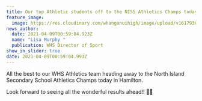 ```yaml
---
title: Our top Athletic students off to the NISS Athletics Champs today in Hamilton
feature_image:
  image: https://res.cloudinary.com/whanganuihigh/image/upload/v1617930070/News/before_they_left_9.4.21.jpg
news_author:
  date: 2021-04-09T00:59:04.923Z
  name: "Lisa Murphy "
  publication: WHS Director of Sport
show_in_slider: true
date: 2021-04-09T00:59:04.993Z
---
```

All the best to our WHS Athletics team heading away to the North Island Secondary School Athletics Champs today in Hamilton. 

Look forward to seeing all the wonderful results ahead!! 💚💛
